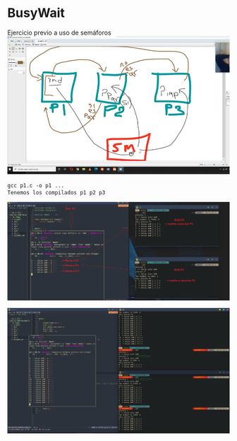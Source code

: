 # BusyWait
Ejercicio previo a uso de semáforos
![img](https://github.com/yerson001/BusyWait/blob/main/img/SHM.PNG)
~~~
gcc p1.c -o p1 ...
Tenemos los compilados p1 p2 p3
~~~
![img](https://github.com/yerson001/BusyWait/blob/main/img/p1p2p3.png)

![img](https://github.com/yerson001/BusyWait/blob/main/img/Pq.png)



